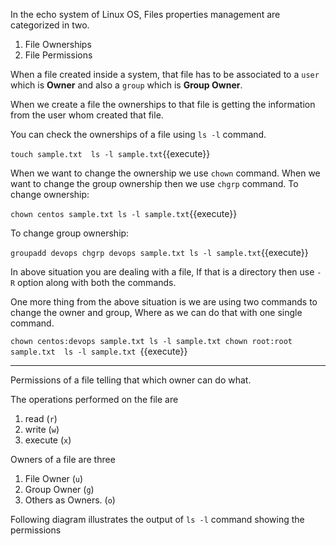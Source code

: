 In the echo system of Linux OS, Files properties management are categorized in two.

  1. File Ownerships
  2. File Permissions 


When a file created inside a system, that file has to be associated to a `user` which is **Owner** and also a `group` which is **Group Owner**.

When we create a file the ownerships to that file is getting the information from the user whom created that file. 

You can check the ownerships of a file using `ls -l` command.

`
touch sample.txt 
ls -l sample.txt
`{{execute}}

When we want to change the ownership we use `chown` command.
When we want to change the group ownership then we use `chgrp` command.
To change ownership:

`
chown centos sample.txt
ls -l sample.txt
`{{execute}}


To change group ownership:

`
groupadd devops
chgrp devops sample.txt
ls -l sample.txt
`{{execute}}

In above situation you are dealing with a file, If that is a directory then use `-R` option along with both the commands.

One more thing from the above situation is we are using two commands to change the owner and group, Where as we can do that with one single command.

`
chown centos:devops sample.txt
ls -l sample.txt
chown root:root sample.txt 
ls -l sample.txt 
`{{execute}}


----

Permissions of a file telling that which owner can do what.

The operations performed on the file are 
  1. read (`r`)
  2. write (`w`)
  3. execute (`x`)

Owners of a file are three
  1. File Owner (`u`)
  2. Group Owner (`g`)
  3. Others as Owners. (`o`) 


Following diagram illustrates the output of `ls -l` command showing the permissions